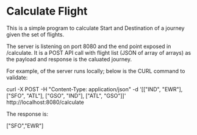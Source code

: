 # Calculate Flight

This is a simple program to calculate Start and Destination of a journey given 
the set of flights.

The server is listening on port 8080 and the end point exposed in /calculate.
It is a POST API call with flight list (JSON of array of arrays) as the payload
and response is the caluated journey.

For example, of the server runs locally; below is the CURL command to validate:

curl -X POST -H "Content-Type: application/json" -d '[["IND", "EWR"], ["SFO", "ATL"], ["GSO", "IND"], ["ATL", "GSO"]]' http://localhost:8080/calculate

The response is:

["SFO","EWR"]

